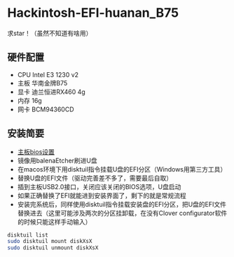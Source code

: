 # Hackintosh-EFI-huanan_B75
求star！（虽然不知道有啥用）
## 硬件配置
- CPU	Intel E3 1230 v2
- 主板	华南金牌B75
- 显卡	迪兰恒进RX460 4g
- 内存	16g
- 网卡	BCM94360CD	

## 安装简要
- [主板bios设置](https://github.com/LeUKi/Hackintosh-EFI-huanan_B75/blob/master/B75-Bios-setting.md)
- 镜像用balenaEtcher刷进U盘
- 在macos环境下用disktuil指令挂载U盘的EFI分区（Windows用第三方工具）
- 替换U盘的EFI文件（驱动完善差不多了，需要最后自取）
- 插到主板USB2.0接口，关闭应该关闭的BIOS选项，U盘启动
- 如果正确替换了EFI就能进到安装界面了，剩下的就是常规流程
- 安装完系统后，同样使用disktuil指令挂载安装盘的EFI分区，把U盘的EFI文件替换进去（这里可能涉及两次的分区挂卸载，在没有Clover configurator软件的时候只能这样手动输入）

```bash
disktuil list
sudo disktuil mount diskXsX
sudo disktuil unmount diskXsX
```

    
